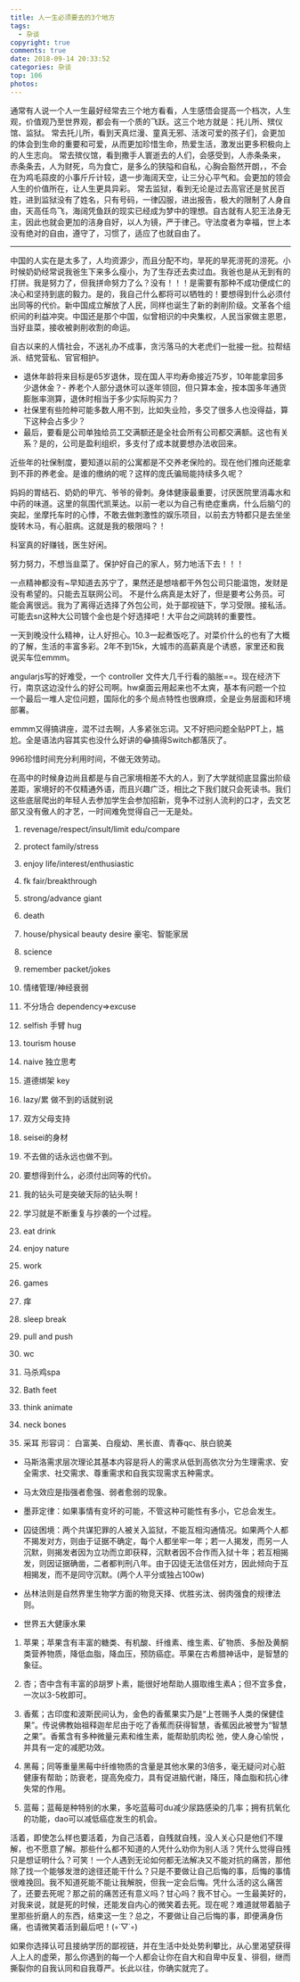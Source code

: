 ```yaml
---
title: 人一生必须要去的3个地方
tags:
  - 杂谈
copyright: true
comments: true
date: 2018-09-14 20:33:52
categories: 杂谈
top: 106
photos:
---
```


通常有人说一个人一生最好经常去三个地方看看，人生感悟会提高一个档次，人生观，价值观乃至世界观，都会有一个质的飞跃。这三个地方就是：托儿所、殡仪馆、监狱。 常去托儿所，看到天真烂漫、童真无邪、活泼可爱的孩子们，会更加的体会到生命的重要和可爱，从而更加珍惜生命，热爱生活，激发出更多积极向上的人生志向。 常去殡仪馆，看到撒手人寰逝去的人们，会感受到，人赤条条来，赤条条去，人为财死，鸟为食亡，是多么的狭隘和自私，心胸会豁然开朗，，不会在为鸡毛蒜皮的小事斤斤计较，退一步海阔天空，让三分心平气和。会更加的领会人生的价值所在，让人生更具异彩。 常去监狱，看到无论是过去高官还是贫民百姓，进到监狱没有了姓名，只有号码，一律囚服，进出报告，极大的限制了人身自由，天高任鸟飞，海阔凭鱼跃的现实已经成为梦中的理想。自古就有人犯王法身无主，因此也就会更加的洁身自好，以人为镜，严于律己。守法度者为幸福，世上本没有绝对的自由，遵守了，习惯了，适应了也就自由了。

---
<!--more-->

中国的人实在是太多了，人均资源少，而且分配不均，旱死的旱死涝死的涝死。小时候奶奶经常说我爸生下来多么瘦小，为了生存还去卖过血。我爸也是从无到有的打拼。我是努力了，但我拼命努力了么？没有！！！是需要有那种不成功便成仁的决心和坚持到底的毅力。是的，我自己什么都将可以牺牲的！要想得到什么必须付出同等的代价。新中国成立解放了人民，同样也诞生了新的剥削阶级。文革各个组织间的利益冲突。中国还是那个中国，似曾相识的中央集权，人民当家做主恩恩，当好韭菜，接收被剥削收割的命运。

自古以来的人情社会，不送礼办不成事，贪污落马的大老虎们一批接一批。拉帮结派、结党营私、官官相护。

- 退休年龄将来目标是65岁退休，现在国人平均寿命接近75岁，10年能拿回多少退休金？- 养老个人部分退休可以逐年领回，但只算本金，按本国多年通货膨胀率测算，退休时相当于多少实际购买力？
- 社保里有些险种可能多数人用不到，比如失业险，多交了很多人也没得益，算下这种会占多少？
- 最后，要看是公司单独给员工交满额还是全社会所有公司都交满额。这也有关系？是的，公司是盈利组织，多支付了成本就要想办法收回来。

近些年的社保制度，要知道以前的公寓都是不交养老保险的。现在他们推向还能拿到不菲的养老金。是谁的缴纳的呢？这样的庞氏骗局能持续多久呢？

妈妈的胃结石、奶奶的甲亢、爷爷的骨刺。身体健康最重要，讨厌医院里消毒水和中药的味道。这里的氛围代凯莱达。以前一老以为自己有绝症重病，什么后脑勺的突起，坐摩托车时的心悸，不敢去做刺激性的娱乐项目，以前去方特都只是去坐坐旋转木马，有心脏病。这就是我的极限吗？！

科室真的好赚钱，医生好闲。

努力努力，不想当韭菜了。保护好自己的家人，努力地活下去！！！

一点精神都没有~早知道去苏宁了，果然还是想啥都干外包公司只能温饱，发财是没有希望的。只能去互联网公司。
不是什么病真是太好了，但是要考公务员。可能会离很远。我为了离得近选择了外包公司，处于鄙视链下，学习受限。接私活。可能去sn这种大公司镀个金也是个好选择吧！大平台之间跳转的重要性。

一天到晚没什么精神，让人好担心。10.3一起煮饭吃了。对菜价什么的也有了大概的了解，生活的丰富多彩。2年不到15k，大城市的高薪真是个诱惑，家里还和我说买车位emmm。

angularjs写的好难受，一个 controller 文件大几千行看的脑胀==。现在经济下行，南京这边没什么的好公司啊。hw桌面云用起来也不太爽，基本有问题一个拉一个最后一堆人定位问题，国际化的多个局点特性也很麻烦，全是业务层面和环境部署。

emmm又得搞讲座，混不过去啊，人多紧张忘词。又不好把问题全贴PPT上，尴尬。全是语法内容其实也没什么好讲的😂搞得Switch都落灰了。

996珍惜时间充分利用时间，不做无效劳动。

在高中的时候身边尚且都是与自己家境相差不大的人，到了大学就彻底显露出阶级差距，家境好的不仅精通外语，而且兴趣广泛，相比之下我们就只会死读书。我们这些底层爬出的年轻人去参加学生会参加招新，竞争不过别人流利的口才，去文艺部又没有傲人的才艺，一时间难免觉得自己一无是处。

1. revenage/respect/insult/limit edu/compare
2. protect family/stress
3. enjoy life/interest/enthusiastic
4. fk fair/breakthrough
5. strong/advance giant
6. death
7. house/physical beauty desire 豪宅、智能家居
8. science

1. remember packet/jokes
2. 情绪管理/神经衰弱
3. 不分场合 dependency=>excuse
4. selfish 手臂 hug
5. tourism house
6. naive 独立思考
7. 道德绑架 key
8. lazy/累 做不到的话就别说
9. 双方父母支持
10. seisei的身材

1. 不去做的话永远也做不到。
2. 要想得到什么，必须付出同等的代价。
3. 我的钻头可是突破天际的钻头啊！
4. 学习就是不断重复与抄袭的一个过程。

1. eat drink
2. enjoy nature
3. work
4. games
5. 痒
6. sleep break
7. pull and push
8. wc
9. 马杀鸡spa
10. Bath feet
11. think animate
12. neck bones
13. 采耳
形容词： 白富美、白瘦幼、黑长直、青春qc、肤白貌美

- 马斯洛需求层次理论其基本内容是将人的需求从低到高依次分为生理需求、安全需求、社交需求、尊重需求和自我实现需求五种需求。

- 马太效应是指强者愈强、弱者愈弱的现象。

- 墨菲定律：如果事情有变坏的可能，不管这种可能性有多小，它总会发生。

- 囚徒困境：两个共谋犯罪的人被关入监狱，不能互相沟通情况。如果两个人都不揭发对方，则由于证据不确定，每个人都坐牢一年；若一人揭发，而另一人沉默，则揭发者因为立功而立即获释，沉默者因不合作而入狱十年；若互相揭发，则因证据确凿，二者都判刑八年。由于囚徒无法信任对方，因此倾向于互相揭发，而不是同守沉默。(两个人平分或独占100w)

- 丛林法则是自然界里生物学方面的物竞天择、优胜劣汰、弱肉强食的规律法则。

- 世界五大健康水果

1. 苹果；苹果含有丰富的糖类、有机酸、纤维素、维生素、矿物质、多酚及黄酮类营养物质，降低血脂，降血压，预防癌症。苹果在古希腊神话中，是智慧的象征。

2. 杏；杏中含有丰富的β胡罗卜素，能很好地帮助人摄取维生素A；但不宜多食，一次以3-5枚即可。

3. 香蕉；古印度和波斯民间认为，金色的香蕉果实乃是“上苍赐予人类的保健佳果”。传说佛教始祖释迦牟尼由于吃了香蕉而获得智慧，香蕉因此被誉为“智慧之果”。香蕉含有多种微量元素和维生素，能帮助肌肉松
弛，使人身心愉悦 ，并具有一定的减肥功效。

4. 黑莓；同等重量黑莓中纤维物质的含量是其他水果的3倍多，毫无疑问对心脏健康有帮助；防衰老，提高免疫力，具有促进脑代谢，降压，降血脂和抗心律失常的作用。

5. 蓝莓；蓝莓是种特别的水果，多吃蓝莓可du减少尿路感染的几率；拥有抗氧化的功能，dao可以减低癌症发生的机会。

活着，即使怎么样也要活着，为自己活着，自残就自残，没人关心只是他们不理解，也不愿意了解。那些什么都不知道的人凭什么劝你为别人活？凭什么觉得自残只是想证明什么？可笑！一个人遇到无论如何都无法解决又不能对抗的痛苦，那他除了找一个能够发泄的途径还能干什么？只是不要做让自己后悔的事，后悔的事情很难挽回。我不知道死能不能让我解脱，但我一定会后悔。凭什么活的这么痛苦了，还要去死呢？那之前的痛苦还有意义吗？甘心吗？我不甘心。一生最美好的，对我来说，就是死的时候，还能发自内心的微笑着去死。现在呢？难道就带着脑子里那些折磨人的东西，结束这一生？总之，不要做让自己后悔的事，即便满身伤痛，也请微笑着活到最后吧！(◦˙▽˙◦)

如果你选择认可且接纳学历的鄙视链，并在生活中处处势利攀比，从心里渴望获得人上人的虚荣，那么你遇到的每一个人都会让你在自大和自卑中反复、徘徊，继而撕裂你的自我认同和自我尊严。长此以往，你确实就完了。
